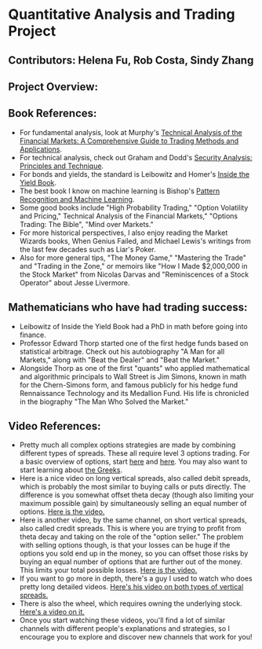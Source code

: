 # Quantitative Analysis and Trading Project

## Contributors: Helena Fu, Rob Costa, Sindy Zhang

## Project Overview:

## Book References: 

- For fundamental analysis, look at Murphy's [Technical Analysis of the Financial Markets: A Comprehensive Guide to Trading Methods and Applications](https://glenbradford.com/files/Stocks/security-analysis-benjamin-graham-6th-edition-pdf-february-24-2010-12-08-am-3-0-meg.pdf).
- For technical analysis, check out Graham and Dodd's [Security Analysis: Principles and Technique](https://glenbradford.com/files/Stocks/security-analysis-benjamin-graham-6th-edition-pdf-february-24-2010-12-08-am-3-0-meg.pdf).
- For bonds and yields, the standard is Leibowitz and Homer's [Inside the Yield Book](https://archive.org/details/insideyieldbookn00home).
- The best book I know on machine learning is Bishop's [Pattern Recognition and Machine Learning](https://www.microsoft.com/en-us/research/uploads/prod/2006/01/Bishop-Pattern-Recognition-and-Machine-Learning-2006.pdf).
- Some good books include "High Probability Trading," "Option Volatility and Pricing," Technical Analysis of the Financial Markets," "Options Trading: The Bible", "Mind over Markets."
- For more historical perspectives, I also enjoy reading the Market Wizards books, When Genius Failed, and Michael Lewis's writings from the last few decades such as Liar's Poker.
- Also for more general tips, "The Money Game," "Mastering the Trade" and "Trading in the Zone," or memoirs like "How I Made $2,000,000 in the Stock Market" from Nicolas Darvas and "Reminiscences of a Stock Operator" about Jesse Livermore.

## Mathematicians who have had trading success:
- Leibowitz of Inside the Yield Book had a PhD in math before going into finance.
- Professor Edward Thorp started one of the first hedge funds based on statistical arbitrage. Check out his autobiography "A Man for all Markets," along with "Beat the Dealer" and "Beat the Market."
- Alongside Thorp as one of the first "quants" who applied mathematical and algorithmic principals to Wall Street is Jim Simons, known in math for the Chern-Simons form, and famous publicly for his hedge fund Rennaissance Technology and its Medallion Fund. His life is chronicled in the biography "The Man Who Solved the Market."

## Video References:

- Pretty much all complex options strategies are made by combining different types of spreads. These all require level 3 options trading. For a basic overview of options, start [here](https://www.youtube.com/watch?v=4HMm6mBvGKE) and [here](https://www.youtube.com/watch?v=MiybniIIvx0). You may also want to start learning about [the Greeks](https://www.youtube.com/watch?v=kCJcEOYuuII).
- Here is a nice video on long vertical spreads, also called debit spreads, which is probably the most similar to buying calls or puts directly. The difference is you somewhat offset theta decay (though also limiting your maximum possible gain) by simultaneously selling an equal number of options. [Here is the video.](https://www.youtube.com/watch?v=1SVswX2V_vE)
- Here is another video, by the same channel, on short vertical spreads, also called credit spreads. This is where you are trying to profit from theta decay and taking on the role of the "option seller." The problem with selling options though, is that your losses can be huge if the options you sold end up in the money, so you can offset those risks by buying an equal number of options that are further out of the money. This limits your total possible losses. [Here is the video.](https://www.youtube.com/watch?v=6_0SbRaHv1U)
- If you want to go more in depth, there's a guy I used to watch who does pretty long detailed videos. [Here's his video on both types of vertical spreads.](https://www.youtube.com/watch?v=mwttDWfDQ9c)
- There is also the wheel, which requires owning the underlying stock. [Here's a video on it.](https://www.youtube.com/watch?v=EcsErh9Airs&t=395s)
- Once you start watching these videos, you'll find a lot of similar channels with different people's explanations and strategies, so I encourage you to explore and discover new channels that work for you!
